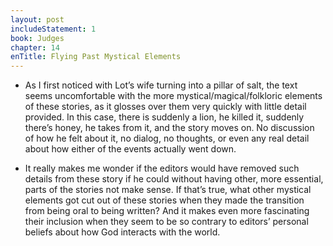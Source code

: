 ```yaml
---
layout: post
includeStatement: 1
book: Judges
chapter: 14
enTitle: Flying Past Mystical Elements
---
```


- As I first noticed with Lot’s wife turning into a pillar of salt, the text seems uncomfortable with the more mystical/magical/folkloric elements of these stories, as it glosses over them very quickly with little detail provided. In this case, there is suddenly a lion, he killed it, suddenly there’s honey, he takes from it, and the story moves on. No discussion of how he felt about it, no dialog, no thoughts, or even any real detail about how either of the events actually went down.
<!--more-->
- It really makes me wonder if the editors would have removed such details from these story if he could without having other, more essential, parts of the stories not make sense. If that’s true, what other mystical elements got cut out of these stories when they made the transition from being oral to being written? And it makes even more fascinating their inclusion when they seem to be so contrary to editors’ personal beliefs about how God interacts with the world.
